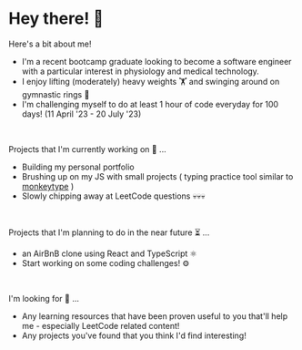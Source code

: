 # Hey there! 🫡

Here's a bit about me!
* I'm a recent bootcamp graduate looking to become a software engineer with a particular interest in physiology and medical technology.
* I enjoy lifting (moderately) heavy weights 🏋️ and swinging around on gymnastic rings 🐒
* I'm challenging myself to do at least 1 hour of code everyday for 100 days! (11 April '23 - 20 July '23)
<br>

Projects that I'm currently working on 🧱 ...
* Building my personal portfolio
* Brushing up on my JS with small projects ( typing practice tool similar to [monkeytype](https://monkeytype.com/) ) 
* Slowly chipping away at LeetCode questions 💀💀💀
<br>

Projects that I'm planning to do in the near future ⏳ ... 
* an AirBnB clone using React and TypeScript ⚛️
* Start working on some coding challenges! ⚙
<br>

I'm looking for 👀 ...
* Any learning resources that have been proven useful to you that'll help me - especially LeetCode related content! 
* Any projects you've found that you think I'd find interesting!
